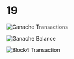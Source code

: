 # 19


![Ganache Transactions](https://user-images.githubusercontent.com/86986786/166165754-32d5ecb4-8ca4-401e-9ef9-7eec3cea39b9.JPG)

![Ganache Balance](https://user-images.githubusercontent.com/86986786/166165759-abd8b8f3-592c-4e99-8653-920828b8ecdc.JPG)

![Block4 Transaction](https://user-images.githubusercontent.com/86986786/166165762-657c3bac-446e-4e7d-ada3-736925d3a75d.JPG)
